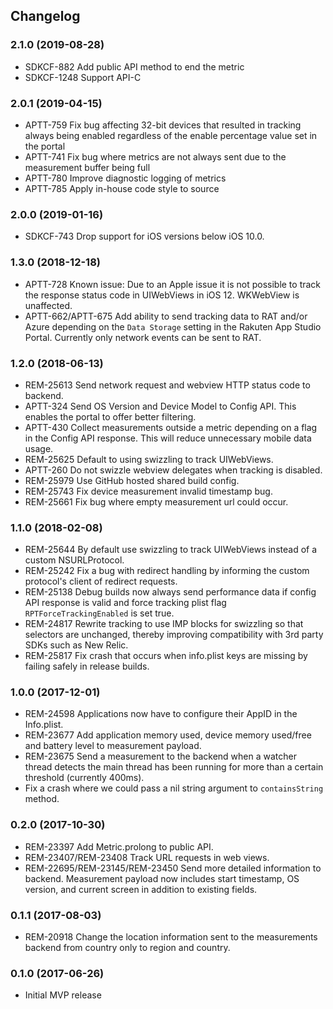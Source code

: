 ## Changelog

### 2.1.0 (2019-08-28)

- SDKCF-882 Add public API method to end the metric
- SDKCF-1248 Support API-C

### 2.0.1 (2019-04-15)

- APTT-759 Fix bug affecting 32-bit devices that resulted in tracking always being enabled regardless of the enable percentage value set in the portal
- APTT-741 Fix bug where metrics are not always sent due to the measurement buffer being full
- APTT-780 Improve diagnostic logging of metrics
- APTT-785 Apply in-house code style to source

### 2.0.0 (2019-01-16)

- SDKCF-743 Drop support for iOS versions below iOS 10.0.

### 1.3.0 (2018-12-18)

- APTT-728 Known issue: Due to an Apple issue it is not possible to track the response status code in UIWebViews in iOS 12. WKWebView is unaffected.
- APTT-662/APTT-675 Add ability to send tracking data to RAT and/or Azure depending on the `Data Storage` setting in the Rakuten App Studio Portal. Currently only network events can be sent to RAT.

### 1.2.0 (2018-06-13)

- REM-25613 Send network request and webview HTTP status code to backend.
- APTT-324 Send OS Version and Device Model to Config API. This enables the portal to offer better filtering.
- APTT-430 Collect measurements outside a metric depending on a flag in the Config API response. This will reduce unnecessary mobile data usage.
- REM-25625 Default to using swizzling to track UIWebViews.
- APTT-260 Do not swizzle webview delegates when tracking is disabled.
- REM-25979 Use GitHub hosted shared build config.
- REM-25743 Fix device measurement invalid timestamp bug.
- REM-25661 Fix bug where empty measurement url could occur.

### 1.1.0 (2018-02-08)
- REM-25644 By default use swizzling to track UIWebViews instead of a custom NSURLProtocol.
- REM-25242 Fix a bug with redirect handling by informing the custom protocol's client of redirect requests.
- REM-25138 Debug builds now always send performance data if config API response is valid and force tracking plist flag `RPTForceTrackingEnabled` is set true.
- REM-24817 Rewrite tracking to use IMP blocks for swizzling so that selectors are unchanged, thereby improving compatibility with 3rd party SDKs such as New Relic.
- REM-25817 Fix crash that occurs when info.plist keys are missing by failing safely in release builds.

### 1.0.0 (2017-12-01)
- REM-24598 Applications now have to configure their AppID in the Info.plist.
- REM-23677 Add application memory used, device memory used/free and battery level to measurement payload.
- REM-23675 Send a measurement to the backend when a watcher thread detects the main thread has been running for more than a certain threshold (currently 400ms).
- Fix a crash where we could pass a nil string argument to `containsString` method.

### 0.2.0 (2017-10-30)
- REM-23397 Add Metric.prolong to public API.
- REM-23407/REM-23408 Track URL requests in web views.
- REM-22695/REM-23145/REM-23450 Send more detailed information to backend. Measurement payload now includes start timestamp, OS version, and current screen in addition to existing fields.

### 0.1.1 (2017-08-03)
- REM-20918 Change the location information sent to the measurements backend from country only to region and country.

### 0.1.0 (2017-06-26)
- Initial MVP release
